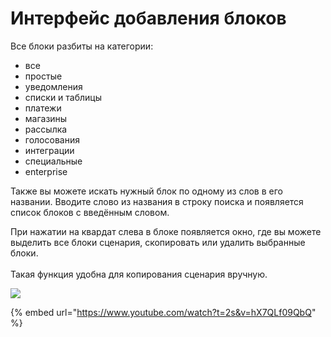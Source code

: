 # Интерфейс добавления блоков

Все блоки разбиты на категории:

* все
* простые
* уведомления
* списки и таблицы
* платежи
* магазины
* рассылка
* голосования
* интеграции
* специальные&#x20;
* enterprise

Также вы можете искать нужный блок по одному из слов в его названии. Вводите слово из названия в строку поиска и появляется список блоков с введённым словом.

При нажатии на квардат слева в блоке появляется окно, где вы можете выделить все блоки сценария, скопировать или удалить выбранные блоки.\
\
Такая функция удобна для копирования сценария вручную.

![](../../../.gitbook/assets/03.png)

{% embed url="https://www.youtube.com/watch?t=2s&v=hX7QLf09QbQ" %}

